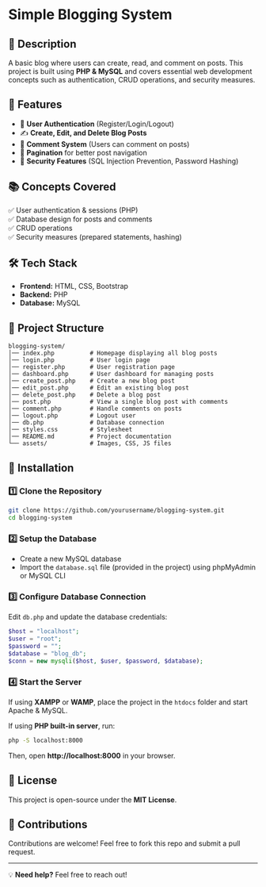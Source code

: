 # Simple Blogging System

## 📌 Description
A basic blog where users can create, read, and comment on posts. This project is built using **PHP & MySQL** and covers essential web development concepts such as authentication, CRUD operations, and security measures.

## 🔹 Features
- 🔑 **User Authentication** (Register/Login/Logout)
- ✍ **Create, Edit, and Delete Blog Posts**
- 💬 **Comment System** (Users can comment on posts)
- 📄 **Pagination** for better post navigation
- 🔐 **Security Features** (SQL Injection Prevention, Password Hashing)

## 📚 Concepts Covered
✅ User authentication & sessions (PHP)  
✅ Database design for posts and comments  
✅ CRUD operations  
✅ Security measures (prepared statements, hashing)  

## 🛠️ Tech Stack
- **Frontend:** HTML, CSS, Bootstrap
- **Backend:** PHP
- **Database:** MySQL

## 📂 Project Structure
```
blogging-system/
│── index.php          # Homepage displaying all blog posts
│── login.php          # User login page
│── register.php       # User registration page
│── dashboard.php      # User dashboard for managing posts
│── create_post.php    # Create a new blog post
│── edit_post.php      # Edit an existing blog post
│── delete_post.php    # Delete a blog post
│── post.php           # View a single blog post with comments
│── comment.php        # Handle comments on posts
│── logout.php         # Logout user
│── db.php             # Database connection
│── styles.css         # Stylesheet
│── README.md          # Project documentation
└── assets/            # Images, CSS, JS files
```

## 🚀 Installation
### 1️⃣ Clone the Repository
```sh
git clone https://github.com/yourusername/blogging-system.git
cd blogging-system
```
### 2️⃣ Setup the Database
- Create a new MySQL database
- Import the `database.sql` file (provided in the project) using phpMyAdmin or MySQL CLI

### 3️⃣ Configure Database Connection
Edit `db.php` and update the database credentials:
```php
$host = "localhost";
$user = "root";
$password = "";
$database = "blog_db";
$conn = new mysqli($host, $user, $password, $database);
```

### 4️⃣ Start the Server
If using **XAMPP** or **WAMP**, place the project in the `htdocs` folder and start Apache & MySQL.

If using **PHP built-in server**, run:
```sh
php -S localhost:8000
```
Then, open **http://localhost:8000** in your browser.

## 📜 License
This project is open-source under the **MIT License**.

## 🙌 Contributions
Contributions are welcome! Feel free to fork this repo and submit a pull request.

---

💡 **Need help?** Feel free to reach out!

